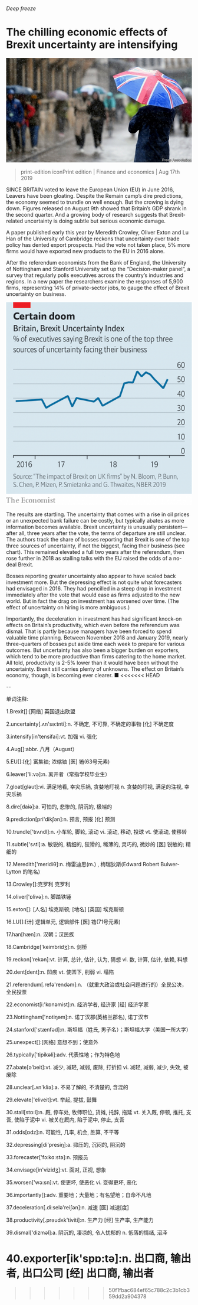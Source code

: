 ###### Deep freeze

# The chilling economic effects of Brexit uncertainty are intensifying 

![image](images/20190817_FNP502.jpg) 

> print-edition iconPrint edition | Finance and economics | Aug 17th 2019 

SINCE BRITAIN voted to leave the European Union (EU) in June 2016, Leavers have been gloating. Despite the Remain camp’s dire predictions, the economy seemed to trundle on well enough. But the crowing is dying down. Figures released on August 9th showed that Britain’s GDP shrank in the second quarter. And a growing body of research suggests that Brexit-related uncertainty is doing subtle but serious economic damage. 

A paper published early this year by Meredith Crowley, Oliver Exton and Lu Han of the University of Cambridge reckons that uncertainty over trade policy has dented export prospects. Had the vote not taken place, 5% more firms would have exported new products to the EU in 2016 alone. 

After the referendum economists from the Bank of England, the University of Nottingham and Stanford University set up the “Decision-maker panel”, a survey that regularly polls executives across the country’s industries and regions. In a new paper the researchers examine the responses of 5,900 firms, representing 14% of private-sector jobs, to gauge the effect of Brexit uncertainty on business. 

![image](images/20190817_FNC946.png) 

The results are startling. The uncertainty that comes with a rise in oil prices or an unexpected bank failure can be costly, but typically abates as more information becomes available. Brexit uncertainty is unusually persistent—after all, three years after the vote, the terms of departure are still unclear. The authors track the share of bosses reporting that Brexit is one of the top three sources of uncertainty, if not the biggest, facing their business (see chart). This remained elevated a full two years after the referendum, then rose further in 2018 as stalling talks with the EU raised the odds of a no-deal Brexit. 

Bosses reporting greater uncertainty also appear to have scaled back investment more. But the depressing effect is not quite what forecasters had envisaged in 2016. They had pencilled in a steep drop in investment immediately after the vote that would ease as firms adjusted to the new world. But in fact the drag on investment has worsened over time. (The effect of uncertainty on hiring is more ambiguous.) 

Importantly, the deceleration in investment has had significant knock-on effects on Britain’s productivity, which even before the referendum was dismal. That is partly because managers have been forced to spend valuable time planning. Between November 2018 and January 2019, nearly three-quarters of bosses put aside time each week to prepare for various outcomes. But uncertainty has also been a bigger burden on exporters, which tend to be more productive than firms catering to the home market. All told, productivity is 2-5% lower than it would have been without the uncertainty. Brexit still carries plenty of unknowns. The effect on Britain’s economy, though, is becoming ever clearer. ■ 
<<<<<<< HEAD

-- 

 单词注释:

1.Brexit[]:[网络] 英国退出欧盟 

2.uncertainty[.ʌn'sә:tnti]:n. 不确定, 不可靠, 不确定的事物 [化] 不确定度 

3.intensify[in'tensifai]:vt. 加强 vi. 强化 

4.Aug[]:abbr. 八月（August） 

5.EU[]:[化] 富集铀; 浓缩铀 [医] 铕(63号元素) 

6.leaver['li:vә]:n. 离开者（常指学校毕业生） 

7.gloat[glәut]:vi. 满足地看, 幸灾乐祸, 贪婪地盯视 n. 贪婪的盯视, 满足的注视, 幸灾乐祸 

8.dire[daiә]:a. 可怕的, 悲惨的, 阴沉的, 极端的 

9.prediction[pri'dikʃәn]:n. 预言, 预报 [化] 预测 

10.trundle['trʌndl]:n. 小车轮, 脚轮, 滚动 vi. 滚动, 移动, 投球 vt. 使滚动, 使移转 

11.subtle['sʌtl]:a. 敏锐的, 精细的, 狡猾的, 稀薄的, 灵巧的, 微妙的 [医] 锐敏的; 精细的 

12.Meredith['meridiθ]:n. 梅雷迪思(m.) , 梅瑞狄斯(Edward Robert Bulwer-Lytton 的笔名) 

13.Crowley[]:克罗利 克罗利 

14.oliver['ɒlivә]:n. 脚踏铁锤 

15.exton[]: [人名] 埃克斯顿; [地名] [英国] 埃克斯顿 

16.LU[]:[计] 逻辑单元, 逻辑部件 [医] 镥(71号元素) 

17.han[hæn]:n. 汉朝；汉民族 

18.Cambridge['keimbridʒ]:n. 剑桥 

19.reckon['rekәn]:vt. 计算, 总计, 估计, 认为, 猜想 vi. 数, 计算, 估计, 依赖, 料想 

20.dent[dent]:n. 凹痕 vt. 使凹下, 削弱 vi. 塌陷 

21.referendum[.refә'rendәm]:n. （就重大政治或社会问题进行的）全民公决，全民投票 

22.economist[i:'kɒnәmist]:n. 经济学者, 经济家 [经] 经济学家 

23.Nottingham['nɒtiŋәm]:n. 诺丁汉郡(英格兰郡名), 诺丁汉市 

24.stanford['stænfәd]:n. 斯坦福（姓氏, 男子名）；斯坦福大学（美国一所大学） 

25.unexpect[]:[网络] 意想不到；使意外 

26.typically['tipikәli]:adv. 代表性地；作为特色地 

27.abate[ә'beit]:vt. 减少, 减轻, 减弱, 废除, 打折扣 vi. 减轻, 减弱, 减少, 失效, 被废除 

28.unclear[.ʌn'kliә]:a. 不易了解的, 不清楚的, 含混的 

29.elevate['eliveit]:vt. 举起, 提拔, 鼓舞 

30.stall[stɒ:l]:n. 厩, 停车处, 牧师职位, 货摊, 托辞, 拖延 vt. 关入厩, 停顿, 推托, 支吾, 使陷于泥中 vi. 被关在厩内, 陷于泥中, 停止, 支吾 

31.odds[ɒdz]:n. 可能性, 几率, 机会, 胜算, 不平等 

32.depressing[di'presiŋ]:a. 抑压的, 沉闷的, 阴沉的 

33.forecaster['fɔ:kɑ:stә]:n. 预报员 

34.envisage[in'vizidʒ]:vt. 面对, 正视, 想象 

35.worsen['wә:sn]:vt. 使更坏, 使恶化 vi. 变得更坏, 恶化 

36.importantly[]:adv. 重要地；大量地；有名望地；自命不凡地 

37.deceleration[.di:selә'reiʃәn]:n. 减速 [医] 减速[度] 

38.productivity[.prәudʌk'tiviti]:n. 生产力 [经] 生产率, 生产能力 

39.dismal['dizmәl]:a. 阴沉的, 凄凉的, 令人忧郁的 n. 低落的情绪, 沼泽 

40.exporter[ik'spɒ:tә]:n. 出口商, 输出者, 出口公司 [经] 出口商, 输出者 
=======
>>>>>>> 50f1fbac684ef65c788c2c3b1cb359dd2a904378

